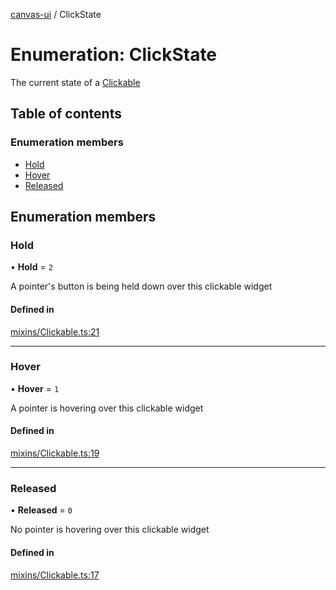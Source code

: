 [canvas-ui](../README.md) / ClickState

# Enumeration: ClickState

The current state of a [Clickable](../classes/clickable.md)

## Table of contents

### Enumeration members

- [Hold](clickstate.md#hold)
- [Hover](clickstate.md#hover)
- [Released](clickstate.md#released)

## Enumeration members

### Hold

• **Hold** = `2`

A pointer's button is being held down over this clickable widget

#### Defined in

[mixins/Clickable.ts:21](https://github.com/playkostudios/canvas-ui/blob/4e43a87/src/mixins/Clickable.ts#L21)

___

### Hover

• **Hover** = `1`

A pointer is hovering over this clickable widget

#### Defined in

[mixins/Clickable.ts:19](https://github.com/playkostudios/canvas-ui/blob/4e43a87/src/mixins/Clickable.ts#L19)

___

### Released

• **Released** = `0`

No pointer is hovering over this clickable widget

#### Defined in

[mixins/Clickable.ts:17](https://github.com/playkostudios/canvas-ui/blob/4e43a87/src/mixins/Clickable.ts#L17)
